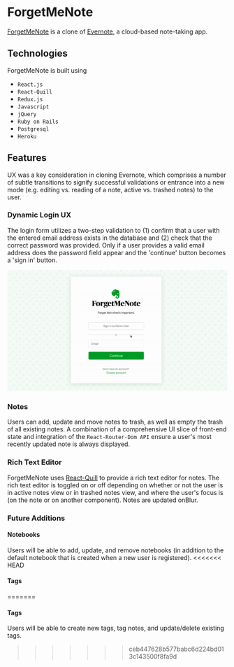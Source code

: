 # ForgetMeNote

[ForgetMeNote](https://forgetmenote.herokuapp.com/) is a clone of [Evernote](https://evernote.com/), a cloud-based note-taking app. 

## Technologies

ForgetMeNote is built using 
- `React.js` 
- `React-Quill`
- `Redux.js` 
- `Javascript` 
- `jQuery`
- `Ruby on Rails`
- `Postgresql`
- `Heroku`

## Features

UX was a key consideration in cloning Evernote, which comprises a number of subtle transitions to signify successful validations or entrance into a new mode (e.g. editing vs. reading of a note, active vs. trashed notes) to the user.

### Dynamic Login UX

The login form utilizes a two-step validation to (1) confirm that a user with the entered email address exists in the database and (2) check that the correct password was provided. Only if a user provides a valid email address does the password field appear and the 'continue' button becomes a 'sign in' button.

![login demo](https://github.com/mrcjbradley/ForgetMeNote/blob/master/app/assets/images/login.gif?raw=true "Login Demo")

### Notes
 Users can add, update and move notes to trash, as well as empty the trash of all existing notes. A combination of a comprehensive UI slice of front-end state and integration of the `React-Router-Dom API` ensure a user's most recently updated note is always displayed.

### Rich Text Editor
ForgetMeNote uses [React-Quill](https://github.com/zenoamaro/react-quill) to provide a rich text editor for notes. The rich text editor is toggled on or off depending on whether or not the user is in active notes view or in trashed notes view, and where the user's focus is (on the note or on another component). Notes are updated onBlur.

### Future Additions
#### Notebooks
Users will be able to add, update, and remove notebooks (in addition to the default notebook that is created when a new user is registered).
<<<<<<< HEAD
#### Tags
=======

#### Tags
Users will be able to create new tags, tag notes, and update/delete existing tags.
>>>>>>> ceb447628b577babc6d224bd013c143500f8fa9d
